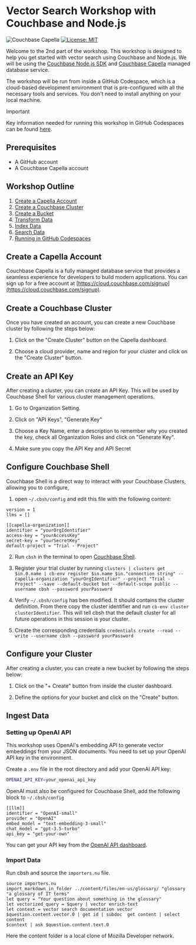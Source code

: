 # Vector Search Workshop with Couchbase and Node.js
![Couchbase Capella](https://img.shields.io/badge/Couchbase_Capella-Enabled-red)
[![License: MIT](https://cdn.prod.website-files.com/5e0f1144930a8bc8aace526c/65dd9eb5aaca434fac4f1c34_License-MIT-blue.svg)](/LICENSE)


Welcome to the 2nd part of the workshop. This workshop is designed to help you get started with vector search using Couchbase and Node.js. We will be using the [Couchbase Node.js SDK](https://docs.couchbase.com/nodejs-sdk/current/hello-world/start-using-sdk.html) and [Couchbase Capella](https://www.couchbase.com/products/cloud) managed database service.

The workshop will be run from inside a GitHub Codespace, which is a cloud-based development environment that is pre-configured with all the necessary tools and services. You don't need to install anything on your local machine.

> [!IMPORTANT]
> Key information needed for running this workshop in GitHub Codespaces can be found [here](#running-in-github-codespaces).

## Prerequisites

- A GitHub account
- A Couchbase Capella account

## Workshop Outline

1. [Create a Capella Account](#create-a-capella-account)
2. [Create a Couchbase Cluster](#create-a-couchbase-cluster)
3. [Create a Bucket](#create-a-bucket)
4. [Transform Data](#transform-data)
5. [Index Data](#index-data)
6. [Search Data](#search-data)
7. [Running in GitHub Codespaces](#running-in-github-codespaces)

## Create a Capella Account

Couchbase Capella is a fully managed database service that provides a seamless experience for developers to build modern applications. You can sign up for a free account at [https://cloud.couchbase.com/signup](https://cloud.couchbase.com/signup).

## Create a Couchbase Cluster

Once you have created an account, you can create a new Couchbase cluster by following the steps below:

1. Click on the "Create Cluster" button on the Capella dashboard.

2. Choose a cloud provider, name and region for your cluster and click on the "Create Cluster" button.

## Create an API Key

After creating a cluster, you can create an API Key. This will be used by Couchbase Shell for various cluster management operations.

1. Go to Organization Setting.

2. Click on "API Keys", "Generate Key"

3. Choose a Key Name, enter a description to remember why you created the key, check all Organization Roles and click on "Generate Key".

4. Make sure you copy the API Key and API Secret

## Configure Couchbase Shell

Couchbase Shell is a direct way to interact with your Couchbase Clusters, allowing you to configure, 

1. open `~/.cbsh/config` and edit this file with the following content:

```
version = 1
llms = []

[[capella-organization]]
identifier = "yourOrgIdentifier"
access-key = "yourAccessKey"
secret-key = "yourSecretKey"
default-project = "Trial - Project"

```

2. Run `cbsh` in the terminal to open [Couchbase Shell](https://couchbase.sh).

3. Register your trial cluster by running `clusters | clusters get $in.0.name | cb-env register $in.name $in."connection string" --capella-organization "yourOrgIdentifier" --project "Trial - Project" --save --default-bucket bot --default-scope public --username cbsh --password yourPassword`

4. Verify `~/.cbsh/config` has ben modified. It should contains the cluster definition. From there copy the cluster identifier and run `cb-env cluster clusterIdentifier`. This will tell cbsh that the default cluster for all future operations in this session is your cluster.

5. Create the corresponding credentials `credentials create --read --write --username cbsh --password yourPassword`


## Configure your Cluster

After creating a cluster, you can create a new bucket by following the steps below:

1. Click on the "+ Create" button from inside the cluster dashboard.

2. Define the options for your bucket and click on the "Create" button.

## Ingest Data

### Setting up OpenAI API

This workshop uses OpenAI's embedding API to generate vector embeddings from your JSON documents. You need to set up your OpenAI API key in the environment.

Create a `.env` file in the root directory and add your OpenAI API key:

```bash
OPENAI_API_KEY=your_openai_api_key
```

OpenAI must also be configured for Couchbase Shell, add the following block to `~/.cbsh/config`
```
[[llm]]
identifier = "OpenAI-small"
provider = "OpenAI"
embed_model = "text-embedding-3-small"
chat_model = "gpt-3.5-turbo"
api_key = "get-your-own"
```

You can get your API key from the [OpenAI API dashboard](https://platform.openai.com/api-keys).

### Import Data

Run cbsh and source the `importers.nu` file.
```
source importers.nu
import_markdown_in_folder ../content/files/en-us/glossary/ "glossary "a glossary of IT terms"
let query = "Your question about something in the glossary"
let vectorized_query = $query | vector enrich-text 
let context = vector search documentation vector $question.content.vector.0 | get id | subdoc  get content | select content
$context | ask $question.content.text.0
```
Here the content folder is a local clone of Mozilla Developer network.
